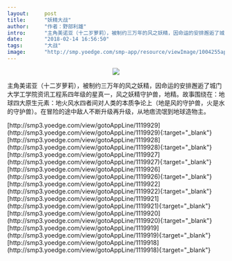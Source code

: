 ```yaml
---
layout:     post
title:      "妖精大战"
author:     "作者：野部利雄"
intro:      "主角美诺亚（十二岁萝莉），被制约三万年的风之妖精，因命运的安排邂逅了城门大学工学院资讯工程系四年级的星真一，风之妖精守护兽，地精。故事围绕在：地球四大原生元素：地火风水四者间对人类的本质争论上（地是风的守护兽，火是水的守护兽）。在冒险的途中敌人不断升级再升级，从地痞流氓到地球造物主。"
date:       "2018-02-14 16:56:50"
tags:       "大战"
image:      "http://smp.yoedge.com/smp-app/resource/viewImage/1004255appline.png"
---
```

<div style="text-align: center">
<p><img src="http://smp.yoedge.com/smp-app/resource/viewImage/1004255appline.png"/></p>
</div>
<p class="post-meta">
<span>主角美诺亚（十二岁萝莉），被制约三万年的风之妖精，因命运的安排邂逅了城门大学工学院资讯工程系四年级的星真一，风之妖精守护兽，地精。故事围绕在：地球四大原生元素：地火风水四者间对人类的本质争论上（地是风的守护兽，火是水的守护兽）。在冒险的途中敌人不断升级再升级，从地痞流氓到地球造物主。</span>
</p>
[http://smp3.yoedge.com/view/gotoAppLine/1119929](http://smp3.yoedge.com/view/gotoAppLine/1119929){:target="_blank"}
[http://smp3.yoedge.com/view/gotoAppLine/1119928](http://smp3.yoedge.com/view/gotoAppLine/1119928){:target="_blank"}
[http://smp3.yoedge.com/view/gotoAppLine/1119927](http://smp3.yoedge.com/view/gotoAppLine/1119927){:target="_blank"}
[http://smp3.yoedge.com/view/gotoAppLine/1119926](http://smp3.yoedge.com/view/gotoAppLine/1119926){:target="_blank"}
[http://smp3.yoedge.com/view/gotoAppLine/1119922](http://smp3.yoedge.com/view/gotoAppLine/1119922){:target="_blank"}
[http://smp3.yoedge.com/view/gotoAppLine/1119921](http://smp3.yoedge.com/view/gotoAppLine/1119921){:target="_blank"}
[http://smp3.yoedge.com/view/gotoAppLine/1119920](http://smp3.yoedge.com/view/gotoAppLine/1119920){:target="_blank"}
[http://smp3.yoedge.com/view/gotoAppLine/1119919](http://smp3.yoedge.com/view/gotoAppLine/1119919){:target="_blank"}
[http://smp3.yoedge.com/view/gotoAppLine/1119918](http://smp3.yoedge.com/view/gotoAppLine/1119918){:target="_blank"}


